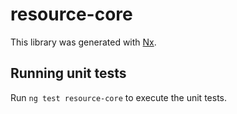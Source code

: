 # resource-core

This library was generated with [Nx](https://nx.dev).

## Running unit tests

Run `ng test resource-core` to execute the unit tests.
